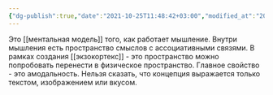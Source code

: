 ```yaml
---
{"dg-publish":true,"date":"2021-10-25T11:48:42+03:00","modified_at":"2022-05-31T21:18:10+03:00","permalink":"/konczeptualnoe-prostranstvo/","dgHomeLink":false,"dgPassFrontmatter":true}
---
```



Это [[ментальная модель]] того, как работает мышление. Внутри мышления есть пространство смыслов с ассоциативными связями. В рамках создания [[экзокортекс]] - это пространство можно попробовать перенести в физическое пространство. Главное свойство - это амодальность. Нельзя сказать, что концепция выражается только текстом, изображением или вкусом.

